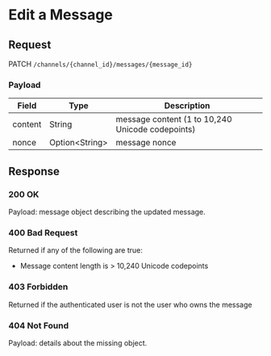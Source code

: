 # Edit a Message

## Request
PATCH `/channels/{channel_id}/messages/{message_id}`

### Payload
| Field | Type | Description |
| ----- | ---- | ----------- |
| content | String | message content (1 to 10,240 Unicode codepoints) |
| nonce | Option\<String> | message nonce |

## Response
### 200 OK
Payload: message object describing the updated message.

### 400 Bad Request
Returned if any of the following are true:
* Message content length is > 10,240 Unicode codepoints

### 403 Forbidden
Returned if the authenticated user is not the user who owns the message

### 404 Not Found
Payload: details about the missing object.
